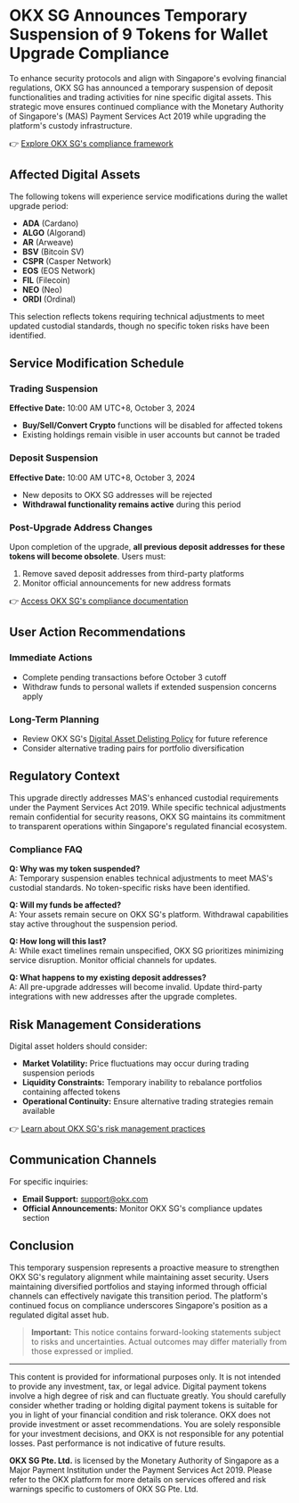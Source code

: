 # OKX SG Announces Temporary Suspension of 9 Tokens for Wallet Upgrade Compliance  

To enhance security protocols and align with Singapore's evolving financial regulations, OKX SG has announced a temporary suspension of deposit functionalities and trading activities for nine specific digital assets. This strategic move ensures continued compliance with the Monetary Authority of Singapore's (MAS) Payment Services Act 2019 while upgrading the platform's custody infrastructure.  

👉 [Explore OKX SG's compliance framework](https://bit.ly/okx-bonus)  

## Affected Digital Assets  

The following tokens will experience service modifications during the wallet upgrade period:  

- **ADA** (Cardano)  
- **ALGO** (Algorand)  
- **AR** (Arweave)  
- **BSV** (Bitcoin SV)  
- **CSPR** (Casper Network)  
- **EOS** (EOS Network)  
- **FIL** (Filecoin)  
- **NEO** (Neo)  
- **ORDI** (Ordinal)  

This selection reflects tokens requiring technical adjustments to meet updated custodial standards, though no specific token risks have been identified.  

## Service Modification Schedule  

### Trading Suspension  
**Effective Date:** 10:00 AM UTC+8, October 3, 2024  
- **Buy/Sell/Convert Crypto** functions will be disabled for affected tokens  
- Existing holdings remain visible in user accounts but cannot be traded  

### Deposit Suspension  
**Effective Date:** 10:00 AM UTC+8, October 3, 2024  
- New deposits to OKX SG addresses will be rejected  
- **Withdrawal functionality remains active** during this period  

### Post-Upgrade Address Changes  
Upon completion of the upgrade, **all previous deposit addresses for these tokens will become obsolete**. Users must:  
1. Remove saved deposit addresses from third-party platforms  
2. Monitor official announcements for new address formats  

👉 [Access OKX SG's compliance documentation](https://bit.ly/okx-bonus)  

## User Action Recommendations  

### Immediate Actions  
- Complete pending transactions before October 3 cutoff  
- Withdraw funds to personal wallets if extended suspension concerns apply  

### Long-Term Planning  
- Review OKX SG's [Digital Asset Delisting Policy](https://bit.ly/okx-bonushelp/okx-token-delisting-hiding-guideline) for future reference  
- Consider alternative trading pairs for portfolio diversification  

## Regulatory Context  

This upgrade directly addresses MAS's enhanced custodial requirements under the Payment Services Act 2019. While specific technical adjustments remain confidential for security reasons, OKX SG maintains its commitment to transparent operations within Singapore's regulated financial ecosystem.  

### Compliance FAQ  

**Q: Why was my token suspended?**  
A: Temporary suspension enables technical adjustments to meet MAS's custodial standards. No token-specific risks have been identified.  

**Q: Will my funds be affected?**  
A: Your assets remain secure on OKX SG's platform. Withdrawal capabilities stay active throughout the suspension period.  

**Q: How long will this last?**  
A: While exact timelines remain unspecified, OKX SG prioritizes minimizing service disruption. Monitor official channels for updates.  

**Q: What happens to my existing deposit addresses?**  
A: All pre-upgrade addresses will become invalid. Update third-party integrations with new addresses after the upgrade completes.  

## Risk Management Considerations  

Digital asset holders should consider:  
- **Market Volatility:** Price fluctuations may occur during trading suspension periods  
- **Liquidity Constraints:** Temporary inability to rebalance portfolios containing affected tokens  
- **Operational Continuity:** Ensure alternative trading strategies remain available  

👉 [Learn about OKX SG's risk management practices](https://bit.ly/okx-bonus)  

## Communication Channels  

For specific inquiries:  
- **Email Support:** support@okx.com  
- **Official Announcements:** Monitor OKX SG's compliance updates section  

## Conclusion  

This temporary suspension represents a proactive measure to strengthen OKX SG's regulatory alignment while maintaining asset security. Users maintaining diversified portfolios and staying informed through official channels can effectively navigate this transition period. The platform's continued focus on compliance underscores Singapore's position as a regulated digital asset hub.  

> **Important:** This notice contains forward-looking statements subject to risks and uncertainties. Actual outcomes may differ materially from those expressed or implied.  

---

This content is provided for informational purposes only. It is not intended to provide any investment, tax, or legal advice. Digital payment tokens involve a high degree of risk and can fluctuate greatly. You should carefully consider whether trading or holding digital payment tokens is suitable for you in light of your financial condition and risk tolerance. OKX does not provide investment or asset recommendations. You are solely responsible for your investment decisions, and OKX is not responsible for any potential losses. Past performance is not indicative of future results.  

**OKX SG Pte. Ltd.** is licensed by the Monetary Authority of Singapore as a Major Payment Institution under the Payment Services Act 2019. Please refer to the OKX platform for more details on services offered and risk warnings specific to customers of OKX SG Pte. Ltd.